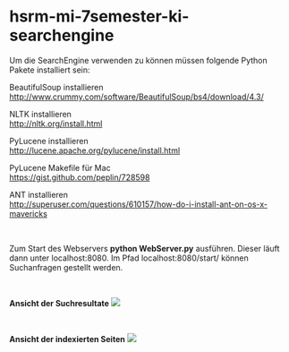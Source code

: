 hsrm-mi-7semester-ki-searchengine
=================================

Um die SearchEngine verwenden zu können müssen folgende Python Pakete installiert sein:  

BeautifulSoup installieren  
http://www.crummy.com/software/BeautifulSoup/bs4/download/4.3/

NLTK installieren  
http://nltk.org/install.html

PyLucene installieren  
http://lucene.apache.org/pylucene/install.html

PyLucene Makefile für Mac  
https://gist.github.com/peplin/728598

ANT installieren  
http://superuser.com/questions/610157/how-do-i-install-ant-on-os-x-mavericks
  
<br/>

Zum Start des Webservers <b>python WebServer.py</b> ausführen. Dieser läuft dann unter localhost:8080. Im Pfad localhost:8080/start/ können Suchanfragen gestellt werden.

<br/>

<b>Ansicht der Suchresultate</b>
<img src="http://www.idseven.info/github/screenshot1.png"> </img>

<br/>

<b>Ansicht der indexierten Seiten</b>
<img src="http://www.idseven.info/github/screenshot2.png"> </img>
